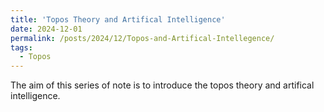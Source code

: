 ```yaml
---
title: 'Topos Theory and Artifical Intelligence'
date: 2024-12-01
permalink: /posts/2024/12/Topos-and-Artifical-Intellegence/
tags:
  - Topos
---
```


The aim of this series of note is to introduce the topos theory and artifical intelligence.

